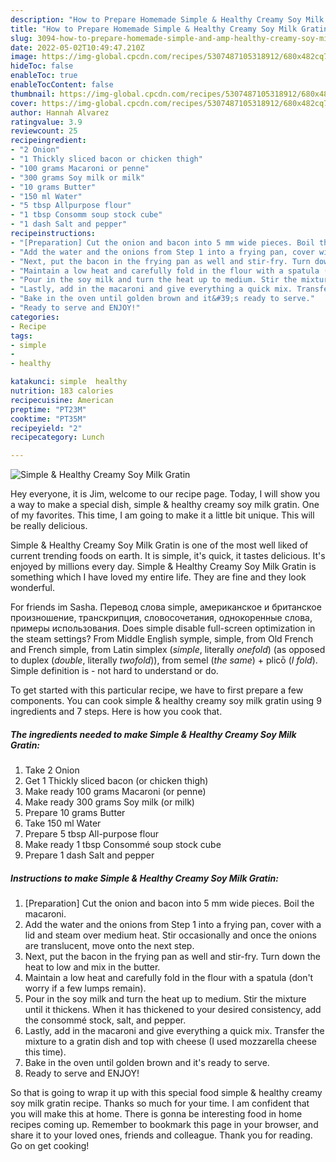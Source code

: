 ```yaml
---
description: "How to Prepare Homemade Simple & Healthy Creamy Soy Milk Gratin"
title: "How to Prepare Homemade Simple & Healthy Creamy Soy Milk Gratin"
slug: 3094-how-to-prepare-homemade-simple-and-amp-healthy-creamy-soy-milk-gratin
date: 2022-05-02T10:49:47.210Z
image: https://img-global.cpcdn.com/recipes/5307487105318912/680x482cq70/simple-healthy-creamy-soy-milk-gratin-recipe-main-photo.jpg
hideToc: false
enableToc: true
enableTocContent: false
thumbnail: https://img-global.cpcdn.com/recipes/5307487105318912/680x482cq70/simple-healthy-creamy-soy-milk-gratin-recipe-main-photo.jpg
cover: https://img-global.cpcdn.com/recipes/5307487105318912/680x482cq70/simple-healthy-creamy-soy-milk-gratin-recipe-main-photo.jpg
author: Hannah Alvarez
ratingvalue: 3.9
reviewcount: 25
recipeingredient:
- "2 Onion"
- "1 Thickly sliced bacon or chicken thigh"
- "100 grams Macaroni or penne"
- "300 grams Soy milk or milk"
- "10 grams Butter"
- "150 ml Water"
- "5 tbsp Allpurpose flour"
- "1 tbsp Consomm soup stock cube"
- "1 dash Salt and pepper"
recipeinstructions:
- "[Preparation] Cut the onion and bacon into 5 mm wide pieces. Boil the macaroni."
- "Add the water and the onions from Step 1 into a frying pan, cover with a lid and steam over medium heat. Stir occasionally and once the onions are translucent, move onto the next step."
- "Next, put the bacon in the frying pan as well and stir-fry. Turn down the heat to low and mix in the butter."
- "Maintain a low heat and carefully fold in the flour with a spatula (don&#39;t worry if a few lumps remain)."
- "Pour in the soy milk and turn the heat up to medium. Stir the mixture until it thickens. When it has thickened to your desired consistency, add the consommé stock, salt, and pepper."
- "Lastly, add in the macaroni and give everything a quick mix. Transfer the mixture to a gratin dish and top with cheese (I used mozzarella cheese this time)."
- "Bake in the oven until golden brown and it&#39;s ready to serve."
- "Ready to serve and ENJOY!"
categories:
- Recipe
tags:
- simple
- 
- healthy

katakunci: simple  healthy 
nutrition: 183 calories
recipecuisine: American
preptime: "PT23M"
cooktime: "PT35M"
recipeyield: "2"
recipecategory: Lunch

---
```



![Simple & Healthy Creamy Soy Milk Gratin](https://img-global.cpcdn.com/recipes/5307487105318912/680x482cq70/simple-healthy-creamy-soy-milk-gratin-recipe-main-photo.jpg)

Hey everyone, it is Jim, welcome to our recipe page. Today, I will show you a way to make a special dish, simple & healthy creamy soy milk gratin. One of my favorites. This time, I am going to make it a little bit unique. This will be really delicious.

Simple & Healthy Creamy Soy Milk Gratin is one of the most well liked of current trending foods on earth. It is simple, it's quick, it tastes delicious. It's enjoyed by millions every day. Simple & Healthy Creamy Soy Milk Gratin is something which I have loved my entire life. They are fine and they look wonderful.

For friends im Sasha. Перевод слова simple, американское и британское произношение, транскрипция, словосочетания, однокоренные слова, примеры использования. Does simple disable full-screen optimization in the steam settings? From Middle English symple, simple, from Old French and French simple, from Latin simplex (*simple*, literally *onefold*) (as opposed to duplex (*double*, literally *twofold*)), from semel (*the same*) + plicō (*I fold*). Simple definition is - not hard to understand or do.


To get started with this particular recipe, we have to first prepare a few components. You can cook simple & healthy creamy soy milk gratin using 9 ingredients and 7 steps. Here is how you cook that.

<!--inarticleads1-->

##### The ingredients needed to make Simple & Healthy Creamy Soy Milk Gratin:

1. Take 2 Onion
1. Get 1 Thickly sliced bacon (or chicken thigh)
1. Make ready 100 grams Macaroni (or penne)
1. Make ready 300 grams Soy milk (or milk)
1. Prepare 10 grams Butter
1. Take 150 ml Water
1. Prepare 5 tbsp All-purpose flour
1. Make ready 1 tbsp Consommé soup stock cube
1. Prepare 1 dash Salt and pepper




<!--inarticleads2-->

##### Instructions to make Simple & Healthy Creamy Soy Milk Gratin:

1. [Preparation] Cut the onion and bacon into 5 mm wide pieces. Boil the macaroni.
1. Add the water and the onions from Step 1 into a frying pan, cover with a lid and steam over medium heat. Stir occasionally and once the onions are translucent, move onto the next step.
1. Next, put the bacon in the frying pan as well and stir-fry. Turn down the heat to low and mix in the butter.
1. Maintain a low heat and carefully fold in the flour with a spatula (don&#39;t worry if a few lumps remain).
1. Pour in the soy milk and turn the heat up to medium. Stir the mixture until it thickens. When it has thickened to your desired consistency, add the consommé stock, salt, and pepper.
1. Lastly, add in the macaroni and give everything a quick mix. Transfer the mixture to a gratin dish and top with cheese (I used mozzarella cheese this time).
1. Bake in the oven until golden brown and it&#39;s ready to serve.
1. Ready to serve and ENJOY!



So that is going to wrap it up with this special food simple & healthy creamy soy milk gratin recipe. Thanks so much for your time. I am confident that you will make this at home. There is gonna be interesting food in home recipes coming up. Remember to bookmark this page in your browser, and share it to your loved ones, friends and colleague. Thank you for reading. Go on get cooking!
